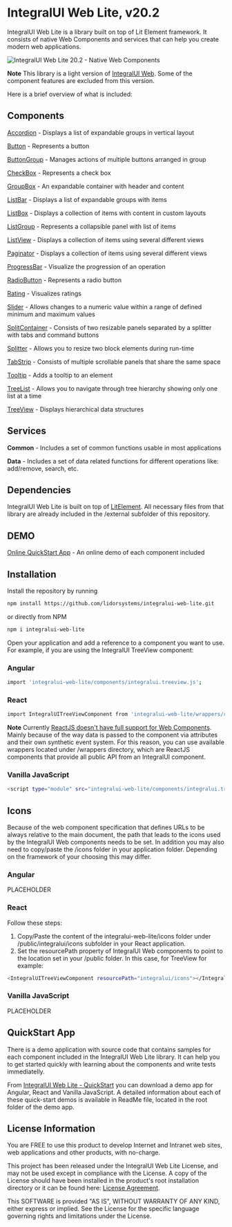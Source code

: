 # IntegralUI Web Lite, v20.2

IntegralUI Web Lite is a library built on top of Lit Element framework. It consists of native Web Components and services that can help you create modern web applications. 

![IntegralUI Web Lite 20.2 - Native Web Components](https://www.lidorsystems.com/about/newsletter/images/integralui-web-20.2.png)

<b>Note</b> This library is a light version of [IntegralUI Web](https://github.com/lidorsystems/integralui-web.git). Some of the component features are excluded from this version.

Here is a brief overview of what is included:

## Components

[Accordion](https://www.lidorsystems.com/products/web/studio/samples/web-components/#/accordion) - Displays a list of expandable groups in vertical layout

[Button](https://www.lidorsystems.com/products/web/studio/samples/web-components/#/button) - Represents a button

[ButtonGroup](https://www.lidorsystems.com/products/web/studio/samples/web-components/#/buttongroup) - Manages actions of multiple buttons arranged in group

[CheckBox](https://www.lidorsystems.com/products/web/studio/samples/web-components/#/checkbox) - Represents a check box

[GroupBox](https://www.lidorsystems.com/products/web/studio/samples/web-components/#/groupbox) - An expandable container with header and content

[ListBar](https://www.lidorsystems.com/products/web/studio/samples/web-components/#/listbar) - Displays a list of expandable groups with items

[ListBox](https://www.lidorsystems.com/products/web/studio/samples/web-components/#/listbox) - Displays a collection of items with content in custom layouts

[ListGroup](https://www.lidorsystems.com/products/web/studio/samples/web-components/#/listgroup) - Represents a collapsible panel with list of items

[ListView](https://www.lidorsystems.com/products/web/studio/samples/web-components/#/listview) - Displays a collection of items using several different views

[Paginator](https://www.lidorsystems.com/products/web/studio/samples/web-components/#/paginator) - Displays a collection of items using several different views

[ProgressBar](https://www.lidorsystems.com/products/web/studio/samples/web-components/#/progressbar) - Visualize the progression of an operation

[RadioButton](https://www.lidorsystems.com/products/web/studio/samples/web-components/#/radiobutton) - Represents a radio button

[Rating](https://www.lidorsystems.com/products/web/studio/samples/web-components/#/rating) - Visualizes ratings

[Slider](https://www.lidorsystems.com/products/web/studio/samples/web-components/#/slider) - Allows changes to a numeric value within a range of defined minimum and maximum values

[SplitContainer](https://www.lidorsystems.com/products/web/studio/samples/web-components/#/splitcontainer) - Consists of two resizable panels separated by a splitter with tabs and command buttons

[Splitter](https://www.lidorsystems.com/products/web/studio/samples/web-components/#/splitter) - Allows you to resize two block elements during run-time

[TabStrip](https://www.lidorsystems.com/products/web/studio/samples/web-components/#/tabstrip) - Consists of multiple scrollable panels that share the same space 

[Tooltip](https://www.lidorsystems.com/products/web/studio/samples/web-components/#/tooltip) - Adds a tooltip to an element

[TreeList](https://www.lidorsystems.com/products/web/studio/samples/web-components/#/treelist) - Allows you to navigate through tree hierarchy showing only one list at a time

[TreeView](https://www.lidorsystems.com/products/web/studio/samples/web-components/#/treeview) - Displays hierarchical data structures


## Services

<b>Common</b> - Includes a set of common functions usable in most applications

<b>Data</b> - Includes a set of data related functions for different operations like: add/remove, search, etc.


## Dependencies

IntegralUI Web Lite is built on top of [LitElement](https://github.com/Polymer/lit-element). All necessary files from that library are already included in the /external subfolder of this repository.


## DEMO

[Online QuickStart App](https://www.lidorsystems.com/products/web/studio/samples/web-components/) - An online demo of each component included


## Installation

Install the repository by running

```bash
npm install https://github.com/lidorsystems/integralui-web-lite.git
```

or directly from NPM

```bash
npm i integralui-web-lite
```

Open your application and add a reference to a component you want to use. For example, if you are using the IntegralUI TreeView component:</p>

### Angular

```bash
import 'integralui-web-lite/components/integralui.treeview.js';
```

### React

```bash
import IntegralUITreeViewComponent from 'integralui-web-lite/wrappers/react.integralui.treeview.js';
```

<b>Note</b>   Currently [ReactJS doesn't have full support for Web Components](https://custom-elements-everywhere.com/#react). Mainly because of the way data is passed to the component via attributes and their own synthetic event system. For this reason, you can use available wrappers located under /wrappers directory, which are ReactJS components that provide all public API from an IntegralUI component.</p>

### Vanilla JavaScript

```bash
<script type="module" src="integralui-web-lite/components/integralui.treeview.js"></script>
```


## Icons

Because of the web component specification that defines URLs to be always relative to the main document, the path that leads to the icons used by the IntegralUI Web components needs to be set. In addition you may also need to copy/paste the /icons folder in your application folder. Depending on the framework of your choosing this may differ.

### Angular

PLACEHOLDER

### React

Follow these steps:
1. Copy/Paste the content of the integralui-web-lite/icons folder under /public/integralui/icons subfolder in your React application. 
2. Set the resourcePath property of IntegralUI Web components to point to the location set in your /public folder. In this case, for TreeView for example:

```bash
<IntegralUITreeViewComponent resourcePath="integralui/icons"></IntegralUITreeViewComponent>
```

### Vanilla JavaScript

PLACEHOLDER


## QuickStart App

There is a demo application with source code that contains samples for each component included in the IntegralUI Web Lite library. It can help you to get started quickly with learning about the components and write tests immediatelly. 

From [IntegralUI Web Lite - QuickStart]() you can download a demo app for Angular, React and Vanilla JavaScript. A detailed information about each of these quick-start demos is available in ReadMe file, located in the root folder of the demo app.


## License Information

You are FREE to use this product to develop Internet and Intranet web sites, web applications and other products, with no-charge.

This project has been released under the IntegralUI Web Lite License, and may not be used except in compliance with the License.
A copy of the License should have been installed in the product's root installation directory or it can be found here: [License Agreement](https://www.lidorsystems.com/products/web/lite/integralui-web-lite-license-agreement.pdf).

This SOFTWARE is provided "AS IS", WITHOUT WARRANTY OF ANY KIND, either express or implied. See the License for the specific language governing rights and limitations under the License.